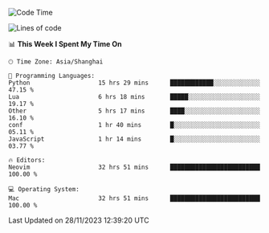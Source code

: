 <!--START_SECTION:waka-->
![Code Time](http://img.shields.io/badge/Code%20Time-1%2C731%20hrs%2052%20mins-blue)

![Lines of code](https://img.shields.io/badge/From%20Hello%20World%20I%27ve%20Written-294.2%20thousand%20lines%20of%20code-blue)

📊 **This Week I Spent My Time On** 

```text
🕑︎ Time Zone: Asia/Shanghai

💬 Programming Languages: 
Python                   15 hrs 29 mins      ████████████░░░░░░░░░░░░░   47.15 % 
Lua                      6 hrs 18 mins       █████░░░░░░░░░░░░░░░░░░░░   19.17 % 
Other                    5 hrs 17 mins       ████░░░░░░░░░░░░░░░░░░░░░   16.10 % 
conf                     1 hr 40 mins        █░░░░░░░░░░░░░░░░░░░░░░░░   05.11 % 
JavaScript               1 hr 14 mins        █░░░░░░░░░░░░░░░░░░░░░░░░   03.77 % 

🔥 Editors: 
Neovim                   32 hrs 51 mins      █████████████████████████   100.00 % 

💻 Operating System: 
Mac                      32 hrs 51 mins      █████████████████████████   100.00 % 
```


 Last Updated on 28/11/2023 12:39:20 UTC
<!--END_SECTION:waka-->
